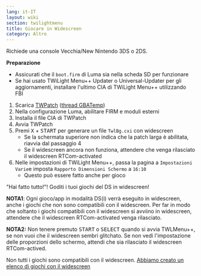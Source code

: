 ```yaml
---
lang: it-IT
layout: wiki
section: twilightmenu
title: Giocare in Widescreen
category: Altro
---
```


Richiede una console Vecchia/New Nintendo 3DS o 2DS.

**Preparazione**
- Assicurati che il `boot.firm` di Luma sia nella scheda SD per funzionare
- Se hai usato TWiLight Menu++ Updater o Universal-Updater per gli aggiornamenti, installare l'ultimo CIA di TWiLight Menu++ utilizzando FBI

1. Scarica [TWPatch](https://puu.sh/GoWHS/9459f224fb.cia) ([thread GBATemp](https://gbatemp.net/threads/twpatcher-ds-i-mode-screen-filters-and-patches.542694/))
1. Nella configurazione Luma, abilitare FIRM e moduli esterni
1. Installa il file CIA di TWPatch
1. Avvia TWPatch
1. Premi <kbd class="face">X</kbd> + <kbd>START</kbd> per generare un file `TwlBg.cxi` con widescreen
   - Se la schermata superiore non indica che la patch larga è abilitata, riavvia dal passaggio 4
   - Se il widescreen ancora non funziona, attendere che venga rilasciato il widescreen RTCom-activated
1. Nelle impostazioni di TWiLight Menu++, passa la pagina a `Impostazioni Varie`e imposta `Rapporto Dimensioni Schermo` a `16:10`
   - Questo può essere fatto anche per gioco

"Hai fatto tutto!"! Goditi i tuoi giochi del DS in widescreen!

**NOTA1**: Ogni gioco/app in modalità DS(i) verrà eseguito in widescreen, anche i giochi che non sono compatibili con il widescreen. Per far in modo che soltanto i giochi compatibili con il widescreen si avviino in widescreen, attendere che il widescreen RTCom-activated venga rilasciato.

**NOTA2:** Non tenere premuto <kbd>START</kbd> o <kbd>SELECT</kbd> quando si avvia TWLMenu++, se non vuoi che il widescreen sembri glitchato. Se non vedi l'impostazione delle proporzioni dello schermo, attendi che sia rilasciato il widescreen RTCom-actived.

Non tutti i giochi sono compatibili con il widescreen. [Abbiamo creato un elenco di giochi con il widescreen](https://github.com/DS-Homebrew/TWiLightMenu/blob/master/7zfile/3DS%20-%20CFW%20users/Games%20supported%20with%20widescreen.txt)
